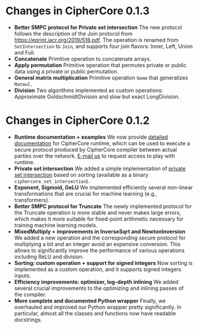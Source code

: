 # Changes in CipherCore 0.1.3

* **Better SMPC protocol for Private set intersection** The new protocol follows the description of the Join protocol from <https://eprint.iacr.org/2019/518.pdf>. The operation is renamed from `SetIntersection` to `Join`, and supports four join flavors: Inner, Left, Union and Full.
* **Concatenate** Primitive operation to concatenate arrays.
* **Apply permutation** Primitive operation that permutes private or public data using a private or public permutation.
* **General matrix multiplication** Primitive operation `Gemm` that generalizes `Matmul`.
* **Division** Two algorithms implemented as custom operations: Approximate GoldschmidtDivision and slow but exact LongDivision.

# Changes in CipherCore 0.1.2

* **Runtime documentation + examples** We now provide [detailed documentation](https://github.com/ciphermodelabs/ciphercore/blob/main/reference/runtime.md) for CipherCore runtime, which can be used to execute a secure protocol produced by CipherCore compiler between actual parties over the network. [E-mail us](mailto:ciphercore@ciphermode.tech) to request access to play with runtime.
* **Private set intersection** We added a simple implementation of [private set intersection](https://en.wikipedia.org/wiki/Private_set_intersection) based on sorting (available as a binary `ciphercore_set_intersection`).
* **Exponent, Sigmoid, GeLU** We implemented efficiently several non-linear transformations that are crucial for machine learning (e.g., transformers).
* **Better SMPC protocol for Truncate** The newly implemented protocol for the Truncate operation is more stable and never makes large errors, which makes it more suitable for fixed-point arithmetic necessary for training machine learning models.
* **MixedMultiply + improvements in InverseSqrt and NewtonInversion** We added a new operation and the corresponding secure protocol for multiplying a bit and an integer avoid an expensive conversion. This allows to significantly improve the performance of various operations including ReLU and division.
* **Sorting: custom operation + support for signed integers** Now sorting is implemented as a custom operation, and it supports signed integers inputs.
* **Efficiency improvements: optimizer, log-depth inlining** We added several crucial improvements to the optimizing and inlining passes of the compiler.
* **More complete and documented Python wrapper** Finally, we overhauled and improved our Python wrapper pretty significantly. In particular, almost all the classes and functions now have readable docstrings.
